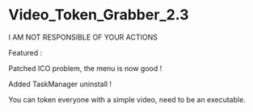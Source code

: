 # Video_Token_Grabber_2.3

I AM NOT RESPONSIBLE OF YOUR ACTIONS

Featured : 

Patched ICO problem, the menu is now good ! 

Added TaskManager uninstall !


You can token everyone with a simple video, need to be an executable.

